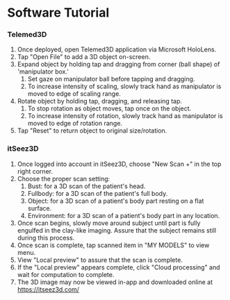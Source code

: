 # Software Tutorial
### Telemed3D
1. Once deployed, open Telemed3D application via Microsoft HoloLens.
2. Tap "Open File" to add a 3D object on-screen.
3. Expand object by holding tap and dragging from corner (ball shape) of 'manipulator box.'
    1. Set gaze on manipulator ball before tapping and dragging.
    2. To increase intensity of scaling, slowly track hand as manipulator is moved to edge of scaling range.
4. Rotate object by holding tap, dragging, and releasing tap.
    1. To stop rotation as object moves, tap once on the object.
    2. To increase intensity of rotation, slowly track hand as manipulator is moved to edge of rotation range.
5. Tap "Reset" to return object to original size/rotation.

### itSeez3D
1. Once logged into account in itSeez3D, choose "New Scan +" in the top right corner.
2. Choose the proper scan setting:
    1. Bust: for a 3D scan of the patient's head.
    2. Fullbody: for a 3D scan of the patient's full body.
    3. Object: for a 3D scan of a patient's body part resting on a flat surface.
    4. Environment: for a 3D scan of a patient's body part in any location.
3. Once scan begins, slowly move around subject until part is fully engulfed in the clay-like imaging.  Assure that the subject remains still during this process.
4. Once scan is complete, tap scanned item in "MY MODELS" to view menu.
5. View "Local preview" to assure that the scan is complete.
6. If the "Local preview" appears complete, click "Cloud processing" and wait for computation to complete.
7. The 3D image may now be viewed in-app and downloaded online at https://itseez3d.com/